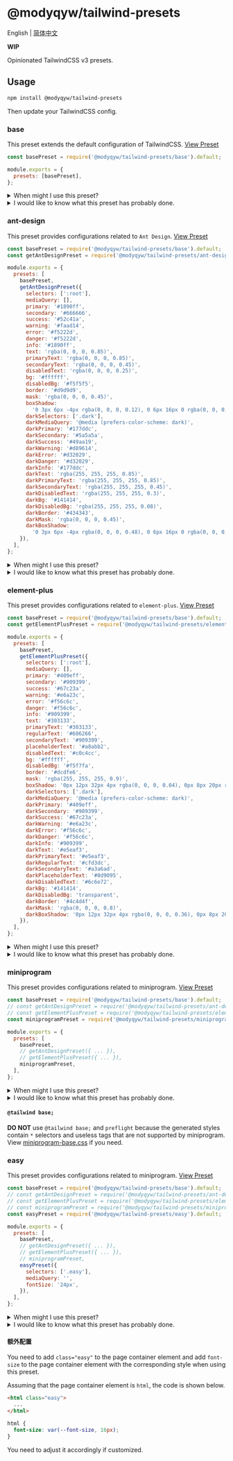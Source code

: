 # @modyqyw/tailwind-presets

English | [简体中文](./README.zh-hans.md)

**WIP**

Opinionated TailwindCSS v3 presets.

## Usage

```sh
npm install @modyqyw/tailwind-presets
```

Then update your TailwindCSS config.

### base

This preset extends the default configuration of TailwindCSS. [View Preset](./src/base.ts)

```js
const basePreset = require('@modyqyw/tailwind-presets/base').default;

module.exports = {
  presets: [basePreset],
};
```

<details>
  <summary>When might I use this preset?</summary>
  <p>The TailwindCSS default configuration is sufficient for most cases. However, in situations where <strong>a high degree of customization is required</strong>, heavy use of <code>[xxx]</code> can be distracting and reduce code cleanliness.</p>
  <p>This preset considers these situations. You should be able to reduce the use of <code> [xxx] </code> after using this preset.</p>
  <p>Recommend <a href="https://windicss.org/" target="_blank">WindiCSS</a> and <a href="https://github.com/unocss/unocss" target="_blank">UnoCSS</a> besides TailwindCSS.</p>
</details>

<details>
  <summary>I would like to know what this preset has probably done.</summary>
  <ul>
    <li>Extend <code>columns</code>.</li>
    <li>Extend <code>spacing</code>.</li>
    <li>Extend <code>blur</code>.</li>
    <li>Extend <code>brightness</code>.</li>
    <li>Extend <code>borderRadius</code>.</li>
    <li>Extend <code>borderWidth</code>.</li>
    <li>Extend <code>contrast</code>.</li>
    <li>Extend <code>hueRotate</code>.</li>
    <li>Extend <code>flexBasis</code>.</li>
    <li>Extend <code>flexGrow</code>.</li>
    <li>Extend <code>flexShrink</code>.</li>
    <li>Extend <code>fontSize</code>.</li>
    <li>Extend <code>fontWeight</code>.</li>
    <li>Extend <code>gridColumn</code>.</li>
    <li>Extend <code>gridColumnEnd</code>.</li>
    <li>Extend <code>gridColumnStart</code>.</li>
    <li>Extend <code>gridRow</code>.</li>
    <li>Extend <code>gridRowStart</code>.</li>
    <li>Extend <code>gridRowEnd</code>.</li>
    <li>Extend <code>gridTemplateColumns</code>.</li>
    <li>Extend <code>gridTemplateRows</code>.</li>
    <li>Extend <code>height</code>.</li>
    <li>Extend <code>inset</code>.</li>
    <li>Extend <code>lineHeight</code>.</li>
    <li>Extend <code>maxHeight</code>.</li>
    <li>Extend <code>maxWidth</code>.</li>
    <li>Extend <code>minHeight</code>.</li>
    <li>Extend <code>minWidth</code>.</li>
    <li>Extend <code>opacity</code>.</li>
    <li>Extend <code>order</code>.</li>
    <li>Extend <code>outlineOffset</code>.</li>
    <li>Extend <code>outlineWidth</code>.</li>
    <li>Extend <code>ringOffsetWidth</code>.</li>
    <li>Extend <code>ringWidth</code>.</li>
    <li>Extend <code>rotate</code>.</li>
    <li>Extend <code>saturate</code>.</li>
    <li>Extend <code>scale</code>.</li>
    <li>Extend <code>skew</code>.</li>
    <li>Extend <code>textDecorationThickness</code>.</li>
    <li>Extend <code>textUnderlineOffset</code>.</li>
    <li>Extend <code>transitionDelay</code>.</li>
    <li>Extend <code>transitionDuration</code>.</li>
    <li>Extend <code>translate</code>.</li>
    <li>Extend <code>width</code>.</li>
    <li>Extend <code>zIndex</code>.</li>
  </ul>
</details>

### ant-design

This preset provides configurations related to `Ant Design`. [View Preset](./src/base.ts)

```js
const basePreset = require('@modyqyw/tailwind-presets/base').default;
const getAntDesignPreset = require('@modyqyw/tailwind-presets/ant-design').default;

module.exports = {
  presets: [
    basePreset,
    getAntDesignPreset({
      selectors: [':root'],
      mediaQuery: [],
      primary: '#1890ff',
      secondary: '#666666',
      success: '#52c41a',
      warning: '#faad14',
      error: '#f5222d',
      danger: '#f5222d',
      info: '#1890ff',
      text: 'rgba(0, 0, 0, 0.85)',
      primaryText: 'rgba(0, 0, 0, 0.85)',
      secondaryText: 'rgba(0, 0, 0, 0.45)',
      disabledText: 'rgba(0, 0, 0, 0.25)',
      bg: '#ffffff',
      disabledBg: '#f5f5f5',
      border: '#d9d9d9',
      mask: 'rgba(0, 0, 0, 0.45)',
      boxShadow:
        '0 3px 6px -4px rgba(0, 0, 0, 0.12), 0 6px 16px 0 rgba(0, 0, 0, 0.08), 0 9px 28px 8px rgba(0, 0, 0, 0.05)',
      darkSelectors: ['.dark'],
      darkMediaQuery: '@media (prefers-color-scheme: dark)',
      darkPrimary: '#177ddc',
      darkSecondary: '#5a5a5a',
      darkSuccess: '#49aa19',
      darkWarning: '#d89614',
      darkError: '#d32029',
      darkDanger: '#d32029',
      darkInfo: '#177ddc',
      darkText: 'rgba(255, 255, 255, 0.85)',
      darkPrimaryText: 'rgba(255, 255, 255, 0.85)',
      darkSecondaryText: 'rgba(255, 255, 255, 0.45)',
      darkDisabledText: 'rgba(255, 255, 255, 0.3)',
      darkBg: '#141414',
      darkDisabledBg: 'rgba(255, 255, 255, 0.08)',
      darkBorder: '#434343',
      darkMask: 'rgba(0, 0, 0, 0.45)',
      darkBoxShadow:
        '0 3px 6px -4px rgba(0, 0, 0, 0.48), 0 6px 16px 0 rgba(0, 0, 0, 0.32), 0 9px 28px 8px rgba(0, 0, 0, 0.2)',
    }),
  ],
};
```

<details>
  <summary>When might I use this preset?</summary>
  <p>This preset will be useful if you are using some UI libraries following <code>Ant Design</code> (e.g. <code>antd</code> and <code>ant-design-vue</code>) and TailwindCSS.</p>
</details>

<details>
  <summary>I would like to know what this preset has probably done.</summary>
  <ul>
    <li>Disable <code>preflight</code>.</li>
    <li>Replace <code>screens</code>.</li>
    <li>Extend <code>colors</code>.</li>
    <li>Extend <code>borderColor</code>.</li>
    <li>Extend <code>fontFamily</code>.</li>
    <li>Extend <code>boxShadow</code>.</li>
  </ul>
</details>

### element-plus

This preset provides configurations related to `element-plus`. [View Preset](./src/base.ts)

```js
const basePreset = require('@modyqyw/tailwind-presets/base').default;
const getElementPlusPreset = require('@modyqyw/tailwind-presets/element-plus').default;

module.exports = {
  presets: [
    basePreset,
    getElementPlusPreset({
      selectors: [':root'],
      mediaQuery: [],
      primary: '#409eff',
      secondary: '#909399',
      success: '#67c23a',
      warning: '#e6a23c',
      error: '#f56c6c',
      danger: '#f56c6c',
      info: '#909399',
      text: '#303133',
      primaryText: '#303133',
      regularText: '#606266',
      secondaryText: '#909399',
      placeholderText: '#a8abb2',
      disabledText: '#c0c4cc',
      bg: '#ffffff',
      disabledBg: '#f5f7fa',
      border: '#dcdfe6',
      mask: 'rgba(255, 255, 255, 0.9)',
      boxShadow: '0px 12px 32px 4px rgba(0, 0, 0, 0.04), 0px 8px 20px rgba(0, 0, 0, 0.08)',
      darkSelectors: ['.dark'],
      darkMediaQuery: '@media (prefers-color-scheme: dark)',
      darkPrimary: '#409eff',
      darkSecondary: '#909399',
      darkSuccess: '#67c23a',
      darkWarning: '#e6a23c',
      darkError: '#f56c6c',
      darkDanger: '#f56c6c',
      darkInfo: '#909399',
      darkText: '#e5eaf3',
      darkPrimaryText: '#e5eaf3',
      darkRegularText: '#cfd3dc',
      darkSecondaryText: '#a3a6ad',
      darkPlaceholderText: '#8d9095',
      darkDisabledText: '#6c6e72',
      darkBg: '#141414',
      darkDisabledBg: 'transparent',
      darkBorder: '#4c4d4f',
      darkMask: 'rgba(0, 0, 0, 0.8)',
      darkBoxShadow: '0px 12px 32px 4px rgba(0, 0, 0, 0.36), 0px 8px 20px rgba(0, 0, 0, 0.72)',
    }),
  ],
};
```

<details>
  <summary>When might I use this preset?</summary>
  <p>This preset will be useful if you are using <code>element-plus</code> and TailwindCSS.</p>
</details>

<details>
  <summary>I would like to know what this preset has probably done.</summary>
  <ul>
    <li>Disable <code>preflight</code>. Recommend <a href="https://github.com/sindresorhus/modern-normalize" target="_blank">modern-normalize</a>.</li>
    <li>Replace <code>screens</code>.</li>
    <li>Extend <code>colors</code>.</li>
    <li>Extend <code>borderColor</code>.</li>
    <li>Extend <code>fontFamily</code>.</li>
    <li>Extend <code>boxShadow</code>.</li>
  </ul>
</details>

### miniprogram

This preset provides configurations related to miniprogram. [View Preset](./src/miniprogram.ts)

```js
const basePreset = require('@modyqyw/tailwind-presets/base').default;
// const getAntDesignPreset = require('@modyqyw/tailwind-presets/ant-design').default;
// const getElementPlusPreset = require('@modyqyw/tailwind-presets/element-plus').default;
const miniprogramPreset = require('@modyqyw/tailwind-presets/miniprogram').default;

module.exports = {
  presets: [
    basePreset,
    // getAntDesignPreset({ ... }),
    // getElementPlusPreset({ ... }),
    miniprogramPreset,
  ],
};
```

<details>
  <summary>When might I use this preset?</summary>
  <p>This preset will be useful if you are developing miniprogram with TailwindCSS.</p>
</details>

<details>
  <summary>I would like to know what this preset has probably done.</summary>
  <ul>
    <li>Disable <code>preflight</code>.</li>
    <li>Replace <code>separator</code>.</li>
    <li>Extend <code>spacing</code>.</li>
    <li>Extend <code>borderRadius</code>.</li>
    <li>Extend <code>borderWidth</code>.</li>
    <li>Extend <code>flexBasis</code>.</li>
    <li>Extend <code>height</code>.</li>
    <li>Extend <code>inset</code>.</li>
    <li>Extend <code>translate</code>.</li>
    <li>Extend <code>width</code>.</li>
  </ul>
</details>

#### `@tailwind base;`

**DO NOT** use `@tailwind base;` and `preflight` because the generated styles contain `*` selectors and useless tags that are not supported by miniprogram. View [miniprogram-base.css](./miniprogram-base.css) if you need.

### easy

This preset provides configurations related to miniprogram. [View Preset](./src/easy.ts)

```js
const basePreset = require('@modyqyw/tailwind-presets/base').default;
// const getAntDesignPreset = require('@modyqyw/tailwind-presets/ant-design').default;
// const getElementPlusPreset = require('@modyqyw/tailwind-presets/element-plus').default;
// const miniprogramPreset = require('@modyqyw/tailwind-presets/miniprogram').default;
const easyPreset = require('@modyqyw/tailwind-presets/easy').default;

module.exports = {
  presets: [
    basePreset,
    // getAntDesignPreset({ ... }),
    // getElementPlusPreset({ ... }),
    // miniprogramPreset,
    easyPreset({
      selectors: ['.easy'],
      mediaQuery: '',
      fontSize: '24px',
    }),
  ],
};
```

<details>
  <summary>When might I use this preset?</summary>
  <p>This preset will be useful if you are developing easy mode with TailwindCSS.</p>
</details>

<details>
  <summary>I would like to know what this preset has probably done.</summary>
  <ul>
    <li>Extend <code>fontSize</code>.</li>
  </ul>
</details>

#### 额外配置

You need to add `class="easy"` to the page container element and add `font-size` to the page container element with the corresponding style when using this preset.

Assuming that the page container element is `html`, the code is shown below.

```html
<html class="easy">
  ...
</html>
```

```css
html {
  font-size: var(--font-size, 16px);
}
```

You need to adjust it accordingly if customized.
